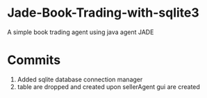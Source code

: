 # Jade-Book-Trading-with-sqlite3
A simple book trading agent using java agent JADE


# Commits
1. Added sqlite database connection manager
2. table are dropped and created upon sellerAgent gui are created

